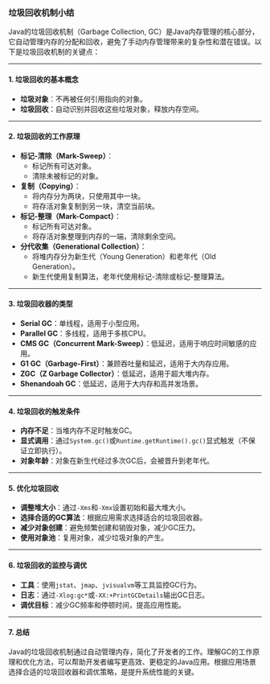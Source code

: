 ### 垃圾回收机制小结

Java的垃圾回收机制（Garbage Collection, GC）是Java内存管理的核心部分，它自动管理内存的分配和回收，避免了手动内存管理带来的复杂性和潜在错误。以下是垃圾回收机制的关键点：

---

#### 1. **垃圾回收的基本概念**
- **垃圾对象**：不再被任何引用指向的对象。
- **垃圾回收**：自动识别并回收这些垃圾对象，释放内存空间。

---

#### 2. **垃圾回收的工作原理**
- **标记-清除（Mark-Sweep）**：
    - 标记所有可达对象。
    - 清除未被标记的对象。
- **复制（Copying）**：
    - 将内存分为两块，只使用其中一块。
    - 将存活对象复制到另一块，清空当前块。
- **标记-整理（Mark-Compact）**：
    - 标记所有可达对象。
    - 将存活对象整理到内存的一端，清除剩余空间。
- **分代收集（Generational Collection）**：
    - 将堆内存分为新生代（Young Generation）和老年代（Old Generation）。
    - 新生代使用复制算法，老年代使用标记-清除或标记-整理算法。

---

#### 3. **垃圾回收器的类型**
- **Serial GC**：单线程，适用于小型应用。
- **Parallel GC**：多线程，适用于多核CPU。
- **CMS GC（Concurrent Mark-Sweep）**：低延迟，适用于响应时间敏感的应用。
- **G1 GC（Garbage-First）**：兼顾吞吐量和延迟，适用于大内存应用。
- **ZGC（Z Garbage Collector）**：低延迟，适用于超大堆内存。
- **Shenandoah GC**：低延迟，适用于大内存和高并发场景。

---

#### 4. **垃圾回收的触发条件**
- **内存不足**：当堆内存不足时触发GC。
- **显式调用**：通过`System.gc()`或`Runtime.getRuntime().gc()`显式触发（不保证立即执行）。
- **对象年龄**：对象在新生代经过多次GC后，会被晋升到老年代。

---

#### 5. **优化垃圾回收**
- **调整堆大小**：通过`-Xms`和`-Xmx`设置初始和最大堆大小。
- **选择合适的GC算法**：根据应用需求选择适合的垃圾回收器。
- **减少对象创建**：避免频繁创建和销毁对象，减少GC压力。
- **使用对象池**：复用对象，减少垃圾对象的产生。

---

#### 6. **垃圾回收的监控与调优**
- **工具**：使用`jstat`、`jmap`、`jvisualvm`等工具监控GC行为。
- **日志**：通过`-Xlog:gc*`或`-XX:+PrintGCDetails`输出GC日志。
- **调优目标**：减少GC频率和停顿时间，提高应用性能。

---

#### 7. **总结**
Java的垃圾回收机制通过自动管理内存，简化了开发者的工作。理解GC的工作原理和优化方法，可以帮助开发者编写更高效、更稳定的Java应用。根据应用场景选择合适的垃圾回收器和调优策略，是提升系统性能的关键。